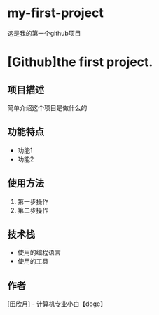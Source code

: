 # my-first-project
这是我的第一个github项目

# [Github]the first project.

## 项目描述
简单介绍这个项目是做什么的

## 功能特点
- 功能1
- 功能2

## 使用方法
1. 第一步操作
2. 第二步操作

## 技术栈
- 使用的编程语言
- 使用的工具

## 作者
[田欣月] - 计算机专业小白【doge】
